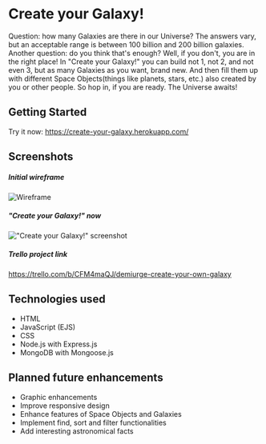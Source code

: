 
# Create your Galaxy!

Question: how many Galaxies are there in our Universe? The answers vary, but an acceptable range is between 100 billion and 200 billion galaxies. 
Another question: do you think that's enough? Well, if you don't, you are in the right place! In "Create your Galaxy!" you can build not 1, not 2, and not even 3, but as many Galaxies as you want, brand new. And then fill them up with different Space Objects(things like planets, stars, etc.) also created by you or other people. So hop in, if you are ready. The Universe awaits!

## Getting Started

Try it now: <https://create-your-galaxy.herokuapp.com/>


## Screenshots

##### Initial wireframe

![Wireframe](/images/readme/wireframe.png)

##### "Create your Galaxy!" now

!["Create your Galaxy!" screenshot]()

##### Trello project link

<https://trello.com/b/CFM4maQJ/demiurge-create-your-own-galaxy>

## Technologies used

+ HTML
+ JavaScript (EJS)
+ CSS
+ Node.js with Express.js
+ MongoDB with Mongoose.js

## Planned future enhancements

+ Graphic enhancements
+ Improve responsive design
+ Enhance features of Space Objects and Galaxies
+ Implement find, sort and filter functionalities
+ Add interesting astronomical facts
